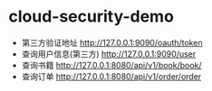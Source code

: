 # cloud-security-demo
+ 第三方验证地址
http://127.0.0.1:9090/oauth/token
+ 查询用户信息(第三方)
http://127.0.0.1:9090/user
+ 查询书籍
http://127.0.0.1:8080/api/v1/book/book/
+ 查询订单
http://127.0.0.1:8080/api/v1/order/order